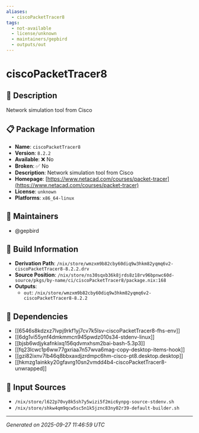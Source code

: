 ```yaml
---
aliases:
  - ciscoPacketTracer8
tags:
  - not-available
  - license/unknown
  - maintainers/gepbird
  - outputs/out
---
```


# ciscoPacketTracer8

## 📝 Description

Network simulation tool from Cisco

## 📋 Package Information

- **Name**: `ciscoPacketTracer8`
- **Version**: `8.2.2`
- **Available**: ❌ No
- **Broken**: ✅ No
- **Description**: Network simulation tool from Cisco
- **Homepage**: [https://www.netacad.com/courses/packet-tracer](https://www.netacad.com/courses/packet-tracer)
- **License**: `unknown`
- **Platforms**: `x86_64-linux`
## 👥 Maintainers

- @gepbird


## 🔧 Build Information

- **Derivation Path**: `/nix/store/wmzxm9b82cby60diq9w3hkm82yqmq6v2-ciscoPacketTracer8-8.2.2.drv`
- **Source Position**: `/nix/store/ns30sqxb36k8jrds8z18rv96bpnwc60d-source/pkgs/by-name/ci/ciscoPacketTracer8/package.nix:168`
- **Outputs**:
  - `out`:  `/nix/store/wmzxm9b82cby60diq9w3hkm82yqmq6v2-ciscoPacketTracer8-8.2.2`

## 🔗 Dependencies

- [[6546s8kdzxz7lvpj9rkf1yj7cv7k5lsv-ciscoPacketTracer8-fhs-env]]
- [[6dg1vi55ynf4dmkmmcn945pwdz010s34-stdenv-linux]]
- [[bjsb6wdjykafnkixq156qdvmxhsm2bai-bash-5.3p3]]
- [[fq23lcwc1p6ww77gxriaa7n57wva6mag-copy-desktop-items-hook]]
- [[gzi82ixnv7lb46q8bbxaxdjzrdmpc6hm-cisco-pt8.desktop.desktop]]
- [[hkmzg1ainkky20gfavrg10sn2vmdd4b4-ciscoPacketTracer8-unwrapped]]

## 📁 Input Sources

- `/nix/store/l622p70vy8k5sh7y5wizi5f2mic6ynpg-source-stdenv.sh`
- `/nix/store/shkw4qm9qcw5sc5n1k5jznc83ny02r39-default-builder.sh`

---
*Generated on 2025-09-27 11:46:59 UTC*
